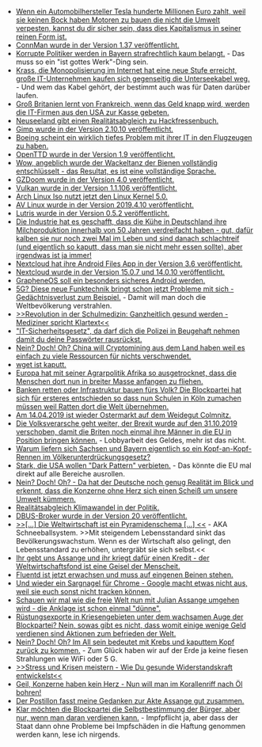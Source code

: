 * [Wenn ein Automobilhersteller Tesla hunderte Millionen Euro zahlt, weil sie keinen Bock haben Motoren zu bauen die nicht die Umwelt verpesten, kannst du dir sicher sein, dass dies Kapitalismus in seiner reinen Form ist.](https://blog.fefe.de/?ts=a255fcd3)
* [ConnMan wurde in der Version 1.37 veröffentlicht.](https://www.phoronix.com/scan.php?page=news_item&px=ConnMan-1.37-Released)
* [Korrupte Politiker werden in Bayern strafrechtlich kaum belangt.](https://blog.fefe.de/?ts=a255d53e) - Das muss so ein "ist gottes Werk"-Ding sein.
* [Krass, die Monopolisierung im Internet hat eine neue Stufe erreicht, große IT-Unternehmen kaufen sich gegenseitig die Unterseekabel weg.](https://blog.fefe.de/?ts=a255d4db) - Und wem das Kabel gehört, der bestimmt auch was für Daten darüber laufen.
* [Groß Britanien lernt von Frankreich, wenn das Geld knapp wird, werden die IT-Firmen aus den USA zur Kasse gebeten.](https://blog.fefe.de/?ts=a255d312)
* [Neuseeland gibt einen Realitätsabgleich zu Hackfressenbuch.](https://blog.fefe.de/?ts=a255d3e2)
* [Gimp wurde in der Version 2.10.10 veröffentlicht.](https://www.pro-linux.de/news/1/26947/gimp-21010-erschienen.html)
* [Boeing scheint ein wirklich tiefes Problem mit ihrer IT in den Flugzeugen zu haben.](https://blog.fefe.de/?ts=a255cc55)
* [OpenTTD wurde in der Version 1.9 veröffentlicht.](https://www.pro-linux.de/news/1/26946/openttd-19-freigegeben.html)
* [Wow, angeblich wurde der Wackeltanz der Bienen vollständig entschlüsselt - das Resultat, es ist eine vollständige Sprache.](https://netzfrauen.org/2019/04/08/honey-bee/)
* [GZDoom wurde in der Version 4.0 veröffentlicht.](https://www.phoronix.com/scan.php?page=news_item&px=GZDoom-4.0-Released)
* [Vulkan wurde in der Version 1.1.106 veröffentlicht.](https://www.phoronix.com/scan.php?page=news_item&px=Vulkan-1.1.106-Released)
* [Arch Linux Iso nutzt jetzt den Linux Kernel 5.0.](https://www.pro-linux.de/news/1/26952/neues-installationsmedium-f%C3%BCr-arch-linux-mit-kernel-50.html)
* [AV Linux wurde in der Version 2019.4.10 veröffentlicht.](https://www.pro-linux.de/news/1/26951/av-linux-2019410-freigegeben.html)
* [Lutris wurde in der Version 0.5.2 veröffentlicht.](https://www.phoronix.com/scan.php?page=news_item&px=Lutris-0.5.2-Released)
* [Die Industrie hat es geschafft, dass die Kühe in Deutschland ihre Milchproduktion innerhalb von 50 Jahren verdreifacht haben - gut, dafür kalben sie nur noch zwei Mal im Leben und sind danach schlachtreif (und eigentlich so kaputt, dass man sie nicht mehr essen sollte), aber irgendwas ist ja immer!](https://netzfrauen.org/2019/04/09/nestle-9/)
* [Nextcloud hat ihre Android Files App in der Version 3.6 veröffentlicht.](https://nextcloud.com/blog/android-files-app-3.6.0-is-here-with-better-notification-handling-nc-16-features-and-storage-path-chooser/)
* [Nextcloud wurde in der Version 15.0.7 und 14.0.10 veröffentlicht.](https://nextcloud.com/blog/nextcloud-15.0.7-and-14.0.10-are-out-update/)
* [GrapheneOS soll ein besonders sicheres Android werden.](https://www.pro-linux.de/news/1/26955/android-hardening-wird-zu-grapheneos.html)
* [5G? Diese neue Funktechnik bringt schon jetzt Probleme mit sich - Gedächtnisverlust zum Beispiel.](https://www.neopresse.com/tech/5g-feuerwehrmaenner-in-den-usa-erleiden-neurologische-schaeden/) - Damit will man doch die Weltbevölkerung verstrahlen.
* [>>Revolution in der Schulmedizin: Ganzheitlich gesund werden - Mediziner spricht Klartext<<](https://www.welt-im-wandel.tv/video/revolution-in-der-schulmedizin-ganzheitlich-gesund-werden-mediziner-spricht-klartext/)
* ["IT-Sicherheitsgesetz", da darf dich die Polizei in Beugehaft nehmen damit du deine Passwörter rausrückst.](https://blog.fefe.de/?ts=a25222c0)
* [Nein? Doch! Oh? China will Cryptomining aus dem Land haben weil es einfach zu viele Ressourcen für nichts verschwendet.](https://blog.fefe.de/?ts=a25235b0)
* [wget ist kaputt.](https://blog.fefe.de/?ts=a253c1b4)
* [Europa hat mit seiner Agrarpolitik Afrika so ausgetrocknet, dass die Menschen dort nun in breiter Masse anfangen zu fliehen.](http://www.sonnenseite.com/de/umwelt/immer-mehr-afrikaner-fliehen-vor-klimawandel.html)
* [Banken retten oder Infrastruktur bauen fürs Volk? Die Blockpartei hat sich für ersteres entschieden so dass nun Schulen in Köln zumachen müssen weil Ratten dort die Welt übernehmen.](https://blog.fefe.de/?ts=a25361e8)
* [Am 14.04.2019 ist wieder Ostermarkt auf dem Weidegut Colmnitz.](http://www.colmnitz-weidegut.de/)
* [Die Volksverarsche geht weiter, der Brexit wurde auf den 31.10.2019 verschoben, damit die Briten noch einmal ihre Männer in die EU in Position bringen können.](https://blog.fefe.de/?ts=a2501be5) - Lobbyarbeit des Geldes, mehr ist das nicht.
* [Warum liefern sich Sachsen und Bayern eigentlich so ein Kopf-an-Kopf-Rennen im Völkerunterdrückungsgesetz?](https://blog.fefe.de/?ts=a250f025)
* [Stark, die USA wollen "Dark Pattern" verbieten.](https://blog.fefe.de/?ts=a250f33d) - Das könnte die EU mal direkt auf alle Bereiche ausrollen.
* [Nein? Doch! Oh? - Da hat der Deutsche noch genug Realität im Blick und erkennt, dass die Konzerne ohne Herz sich einen Scheiß um unsere Umwelt kümmern.](http://www.sonnenseite.com/de/wirtschaft/aus-sicht-der-deutschen-tun-unternehmen-beim-klimaschutz-zu-wenig.html)
* [Realitätsabgleich Klimawandel in der Politik.](https://blog.fefe.de/?ts=a25083f8)
* [DBUS-Broker wurde in der Version 20 veröffentlicht.](https://www.pro-linux.de/news/1/26964/dbus-broker-20-erschienen.html)
* [>>[...] Die Weltwirtschaft ist ein Pyramidenschema [...] <<](https://netzfrauen.org/2019/04/12/steven-chu/) - AKA Schneeballsystem. >>Mit steigendem Lebensstandard sinkt das Bevölkerungswachstum. Wenn es der Wirtschaft also gelingt, den Lebensstandard zu erhöhen, untergräbt sie sich selbst.<<
* [Ihr gebt uns Assange und ihr kriegt dafür einen Kredit - der Weltwirtschaftsfond ist eine Geisel der Menscheit.](https://blog.fefe.de/?ts=a25156b4)
* [Fluentd ist jetzt erwachsen und muss auf eingenen Beinen stehen.](https://www.pro-linux.de/news/1/26967/fluentd-aus-dem-inkubator-der-cncf-entlassen.html)
* [Und wieder ein Sargnagel für Chrome - Google macht etwas nicht aus, weil sie euch sonst nicht tracken können.](https://blog.fefe.de/?ts=a24ebd5a)
* [Schauen wir mal wie die freie Welt nun mit Julian Assange umgehen wird - die Anklage ist schon einmal "dünne".](https://blog.fefe.de/?ts=a24ebc38)
* [Rüstungsexporte in Kriesengebieten unter dem wachsamen Auge der Blockpartei? Nein, sowas gibt es nicht, dass womit einige wenige Geld verdienen sind Aktionen zum befrieden der Welt.](https://blog.fefe.de/?ts=a24e431d)
* [Nein? Doch! Oh? Im All sein bedeutet mit Krebs und kaputtem Kopf zurück zu kommen.](https://blog.fefe.de/?ts=a24e42c8) - Zum Glück haben wir auf der Erde ja keine fiesen Strahlungen wie WiFi oder 5 G.
* [>>Stress und Krisen meistern - Wie Du gesunde Widerstandskraft entwickelst<<](https://www.welt-im-wandel.tv/video/stress-und-krisen-meistern-wie-du-gesunde-widerstandskraft-entwickelst/)
* [Geil, Konzerne haben kein Herz - Nun will man im Korallenriff nach Öl bohren!](https://netzfrauen.org/2019/04/12/brazil-2/)
* [Der Postillon fasst meine Gedanken zur Akte Assange gut zusammen.](https://www.der-postillon.com/2019/04/assange2.html)
* [Klar möchten die Blockpartei die Selbstbestimmung der Bürger, aber nur, wenn man daran verdienen kann.](https://www.neopresse.com/nachrichten/masern-impfpflicht-giffey-unterstuetzt-vorstoss-brandenburgs/) - Impfpflicht ja, aber dass der Staat dann ohne Probleme bei Impfschäden in die Haftung genommen werden kann, lese ich nirgends.
